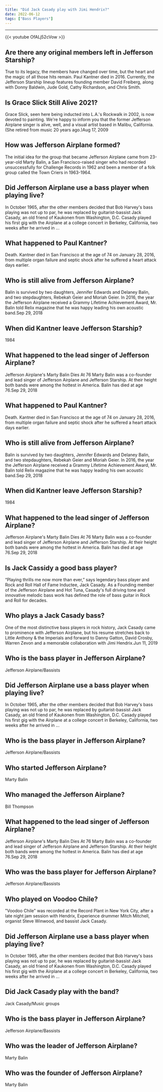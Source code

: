```yaml
---
title: "Did Jack Casady play with Jimi Hendrix?"
date: 2022-06-12
tags: ["Bass Players"]
---
```


---
{{< youtube OfALj52cVow >}}
## Are there any original members left in Jefferson Starship?
True to its legacy, the members have changed over time, but the heart and the magic of all those hits remain. Paul Kantner died in 2016. Currently, the Jefferson Starship lineup features founding member David Freiberg, along with Donny Baldwin, Jude Gold, Cathy Richardson, and Chris Smith.

## Is Grace Slick Still Alive 2021?
Grace Slick, seen here being inducted into L.A.'s Rockwalk in 2002, is now devoted to painting. We're happy to inform you that the former Jefferson Airplane singer is alive, well, and a visual artist based in Malibu, California. (She retired from music 20 years ago.)Aug 17, 2009

## How was Jefferson Airplane formed?
The initial idea for the group that became Jefferson Airplane came from 23-year-old Marty Balin, a San Francisco-raised singer who had recorded unsuccessfully for Challenge Records in 1962 and been a member of a folk group called the Town Criers in 1963-1964.

## Did Jefferson Airplane use a bass player when playing live?
In October 1965, after the other members decided that Bob Harvey's bass playing was not up to par, he was replaced by guitarist-bassist Jack Casady, an old friend of Kaukonen from Washington, D.C. Casady played his first gig with the Airplane at a college concert in Berkeley, California, two weeks after he arrived in ...

## What happened to Paul Kantner?
Death. Kantner died in San Francisco at the age of 74 on January 28, 2016, from multiple organ failure and septic shock after he suffered a heart attack days earlier.

## Who is still alive from Jefferson Airplane?
Balin is survived by two daughters, Jennifer Edwards and Delaney Balin, and two stepdaughters, Rebekah Geier and Moriah Geier. In 2016, the year the Jefferson Airplane received a Grammy Lifetime Achievement Award, Mr. Balin told Relix magazine that he was happy leading his own acoustic band.Sep 29, 2018

## When did Kantner leave Jefferson Starship?
1984

## What happened to the lead singer of Jefferson Airplane?
Jefferson Airplane's Marty Balin Dies At 76 Marty Balin was a co-founder and lead singer of Jefferson Airplane and Jefferson Starship. At their height both bands were among the hottest in America. Balin has died at age 76.Sep 29, 2018

## What happened to Paul Kantner?
Death. Kantner died in San Francisco at the age of 74 on January 28, 2016, from multiple organ failure and septic shock after he suffered a heart attack days earlier.

## Who is still alive from Jefferson Airplane?
Balin is survived by two daughters, Jennifer Edwards and Delaney Balin, and two stepdaughters, Rebekah Geier and Moriah Geier. In 2016, the year the Jefferson Airplane received a Grammy Lifetime Achievement Award, Mr. Balin told Relix magazine that he was happy leading his own acoustic band.Sep 29, 2018

## When did Kantner leave Jefferson Starship?
1984

## What happened to the lead singer of Jefferson Airplane?
Jefferson Airplane's Marty Balin Dies At 76 Marty Balin was a co-founder and lead singer of Jefferson Airplane and Jefferson Starship. At their height both bands were among the hottest in America. Balin has died at age 76.Sep 29, 2018

## Is Jack Cassidy a good bass player?
“Playing thrills me now more than ever,” says legendary bass player and Rock and Roll Hall of Fame Inductee, Jack Casady. As a Founding member of the Jefferson Airplane and Hot Tuna, Casady's full driving tone and innovative melodic bass work has defined the role of bass guitar in Rock and Roll for decades.

## Who plays a Jack Casady bass?
One of the most distinctive bass players in rock history, Jack Casady came to prominence with Jefferson Airplane, but his resume stretches back to Little Anthony & the Imperials and forward to Danny Gatton, David Crosby, Warren Zevon and a memorable collaboration with Jimi Hendrix.Jun 11, 2019

## Who is the bass player in Jefferson Airplane?
Jefferson Airplane/Bassists

## Did Jefferson Airplane use a bass player when playing live?
In October 1965, after the other members decided that Bob Harvey's bass playing was not up to par, he was replaced by guitarist-bassist Jack Casady, an old friend of Kaukonen from Washington, D.C. Casady played his first gig with the Airplane at a college concert in Berkeley, California, two weeks after he arrived in ...

## Who is the bass player in Jefferson Airplane?
Jefferson Airplane/Bassists

## Who started Jefferson Airplane?
Marty Balin

## Who managed the Jefferson Airplane?
Bill Thompson

## What happened to the lead singer of Jefferson Airplane?
Jefferson Airplane's Marty Balin Dies At 76 Marty Balin was a co-founder and lead singer of Jefferson Airplane and Jefferson Starship. At their height both bands were among the hottest in America. Balin has died at age 76.Sep 29, 2018

## Who was the bass player for Jefferson Airplane?
Jefferson Airplane/Bassists

## Who played on Voodoo Chile?
"Voodoo Chile" was recorded at the Record Plant in New York City, after a late night jam session with Hendrix, Experience drummer Mitch Mitchell, organist Steve Winwood, and bassist Jack Casady.

## Did Jefferson Airplane use a bass player when playing live?
In October 1965, after the other members decided that Bob Harvey's bass playing was not up to par, he was replaced by guitarist-bassist Jack Casady, an old friend of Kaukonen from Washington, D.C. Casady played his first gig with the Airplane at a college concert in Berkeley, California, two weeks after he arrived in ...

## Did Jack Casady play with the band?
Jack Casady/Music groups

## Who is the bass player in Jefferson Airplane?
Jefferson Airplane/Bassists

## Who was the leader of Jefferson Airplane?
Marty Balin

## Who was the founder of Jefferson Airplane?
Marty Balin

